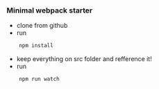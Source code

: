 ### Minimal webpack starter

- clone from github
- run

```sh
    npm install
```

- keep everything on src folder and refference it!
- run

```sh
    npm run watch
```
